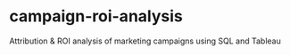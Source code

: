 # campaign-roi-analysis
 Attribution &amp; ROI analysis of marketing campaigns using SQL and Tableau
